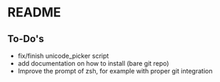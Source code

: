 # README

## To-Do's

- fix/finish unicode_picker script
- add documentation on how to install (bare git repo)
- Improve the prompt of zsh, for example with proper git integration
